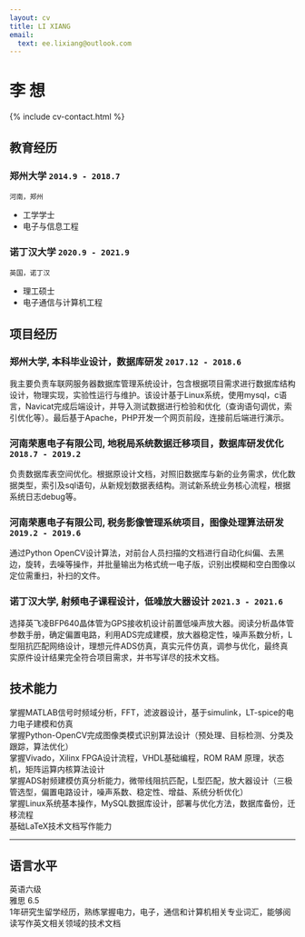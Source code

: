 ```yaml
---
layout: cv
title: LI XIANG
email:
  text: ee.lixiang@outlook.com
---
```


# **李** **想**

<!--
include contact information from the front matter
Supported arguments:
    - homepage: url, text
    - phone
    - email
-->

{% include cv-contact.html %}

## 教育经历

### **郑州大学** `2014.9 - 2018.7`

```
河南，郑州
```

- 工学学士
- 电子与信息工程

### **诺丁汉大学** `2020.9 - 2021.9`

```
英国，诺丁汉
```

- 理工硕士
- 电子通信与计算机工程


## 项目经历

### **郑州大学, 本科毕业设计，数据库研发** `2017.12 - 2018.6`
我主要负责车联网服务器数据库管理系统设计，包含根据项目需求进行数据库结构设计，物理实现，实验性运行与维护。该设计基于Linux系统，使用mysql，c语言，Navicat完成后端设计，并导入测试数据进行检验和优化（查询语句调优，索引优化等）。最后基于Apache，PHP开发一个网页前段，连接前后端进行演示。

### **河南荣惠电子有限公司, 地税局系统数据迁移项目，数据库研发优化** `2018.7 - 2019.2`
负责数据库表空间优化。根据原设计文档，对照旧数据库与新的业务需求，优化数据类型，索引及sql语句，从新规划数据表结构。测试新系统业务核心流程，根据系统日志debug等。

### **河南荣惠电子有限公司, 税务影像管理系统项目，图像处理算法研发** `2019.2 - 2019.6`
通过Python OpenCV设计算法，对前台人员扫描的文档进行自动化纠偏、去黑边，旋转，去噪等操作，并批量输出为格式统一电子版，识别出模糊和空白图像以定位需重扫，补扫的文件。

### **诺丁汉大学, 射频电子课程设计，低噪放大器设计** `2021.3 - 2021.6`
选择英飞凌BFP640晶体管为GPS接收机设计前置低噪声放大器。阅读分析晶体管参数手册，确定偏置电路，利用ADS完成建模，放大器稳定性，噪声系数分析，L型阻抗匹配网络设计，理想元件ADS仿真，真实元件仿真，调参与优化，最终真实原件设计结果完全符合项目需求，并书写详尽的技术文档。
## 技术能力

掌握MATLAB信号时频域分析，FFT，滤波器设计，基于simulink，LT-spice的电力电子建模和仿真<br>
掌握Python-OpenCV完成图像类模式识别算法设计（预处理、目标检测、分类及跟踪，算法优化） <br>
掌握Vivado，Xilinx FPGA设计流程，VHDL基础编程，ROM RAM 原理，状态机，矩阵运算内核算法设计 <br>
掌握ADS射频建模仿真分析能力，微带线阻抗匹配，L型匹配，放大器设计（三极管选型，偏置电路设计，噪声系数、稳定性、增益、系统分析优化） <br>
掌握Linux系统基本操作，MySQL数据库设计，部署与优化方法，数据库备份，迁移流程 <br>
基础LaTeX技术文档写作能力 

---

## 语言水平

英语六级 <br>
雅思 6.5 <br>
1年研究生留学经历，熟练掌握电力，电子，通信和计算机相关专业词汇，能够阅读写作英文相关领域的技术文档<br>




<!-- ### Footer

Last updated: May 2013 -->
